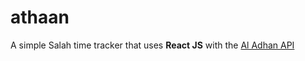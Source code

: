 # athaan

A simple Salah time tracker that uses **React JS** with the [Al Adhan API](https://aladhan.com/)
